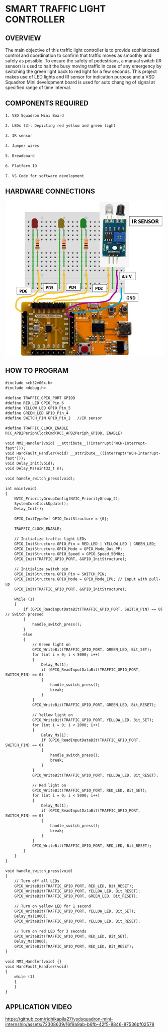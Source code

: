 # SMART TRAFFIC LIGHT CONTROLLER 
## OVERVIEW
The main objective of this traffic light controller is to provide sophisticated control and coordination to confirm that traffic moves as smoothly and safely as possible. To ensure the safety of pedestrians, a manual switch (IR sensor) is used to halt the busy moving traffic in case of any emergency by switching the green light back to red light for a few seconds. This project makes use of LED lights and IR sensor for indication purpose and a VSD Squadron Mini development board is used for auto changing of signal at specified range of time interval. 

## COMPONENTS REQUIRED
   ```
   1. VSD Squadron Mini Board

   2. LEDs (3): Depicting red yellow and green light

   3. IR sensor

   4. Jumper wires

   5. Breadboard

   6. Platform IO

   7. VS Code for software development
   ```

## HARDWARE CONNECTIONS

  <img src= "https://github.com/ridhikapila27/vsdsquadron-mini-internship/blob/main/TASK6/SCHEMATIC.JPG?raw=true"/>
      
## HOW TO PROGRAM
```
#include <ch32v00x.h>
#include <debug.h>

#define TRAFFIC_GPIO_PORT GPIOD
#define RED_LED GPIO_Pin_6
#define YELLOW_LED GPIO_Pin_5
#define GREEN_LED GPIO_Pin_4
#define SWITCH_PIN GPIO_Pin_2   //IR sensor

#define TRAFFIC_CLOCK_ENABLE RCC_APB2PeriphClockCmd(RCC_APB2Periph_GPIOD, ENABLE)

void NMI_Handler(void) __attribute__((interrupt("WCH-Interrupt-fast")));
void HardFault_Handler(void) __attribute__((interrupt("WCH-Interrupt-fast")));
void Delay_Init(void);
void Delay_Ms(uint32_t n);

void handle_switch_press(void);

int main(void)
{
    NVIC_PriorityGroupConfig(NVIC_PriorityGroup_2);
    SystemCoreClockUpdate();
    Delay_Init();

    GPIO_InitTypeDef GPIO_InitStructure = {0};

    TRAFFIC_CLOCK_ENABLE;

    // Initialize traffic light LEDs
    GPIO_InitStructure.GPIO_Pin = RED_LED | YELLOW_LED | GREEN_LED;
    GPIO_InitStructure.GPIO_Mode = GPIO_Mode_Out_PP;
    GPIO_InitStructure.GPIO_Speed = GPIO_Speed_50MHz;
    GPIO_Init(TRAFFIC_GPIO_PORT, &GPIO_InitStructure);

    // Initialize switch pin
    GPIO_InitStructure.GPIO_Pin = SWITCH_PIN;
    GPIO_InitStructure.GPIO_Mode = GPIO_Mode_IPU; // Input with pull-up
    GPIO_Init(TRAFFIC_GPIO_PORT, &GPIO_InitStructure);

    while (1)
    {
        if (GPIO_ReadInputDataBit(TRAFFIC_GPIO_PORT, SWITCH_PIN) == 0) // Switch pressed
        {
            handle_switch_press();
        }
        else
        {
            // Green light on
            GPIO_WriteBit(TRAFFIC_GPIO_PORT, GREEN_LED, Bit_SET);
            for (int i = 0; i < 5000; i++)
            {
                Delay_Ms(1);
                if (GPIO_ReadInputDataBit(TRAFFIC_GPIO_PORT, SWITCH_PIN) == 0) 
                {
                    handle_switch_press();
                    break;
                }
            }
            GPIO_WriteBit(TRAFFIC_GPIO_PORT, GREEN_LED, Bit_RESET);

            // Yellow light on
            GPIO_WriteBit(TRAFFIC_GPIO_PORT, YELLOW_LED, Bit_SET);
            for (int i = 0; i < 2000; i++)
            {
                Delay_Ms(1);
                if (GPIO_ReadInputDataBit(TRAFFIC_GPIO_PORT, SWITCH_PIN) == 0) 
                {
                    handle_switch_press();
                    break;
                }
            }
            GPIO_WriteBit(TRAFFIC_GPIO_PORT, YELLOW_LED, Bit_RESET);

            // Red light on
            GPIO_WriteBit(TRAFFIC_GPIO_PORT, RED_LED, Bit_SET);
            for (int i = 0; i < 5000; i++)
            {
                Delay_Ms(1);
                if (GPIO_ReadInputDataBit(TRAFFIC_GPIO_PORT, SWITCH_PIN) == 0) 
                {
                    handle_switch_press();
                    break;
                }
            }
            GPIO_WriteBit(TRAFFIC_GPIO_PORT, RED_LED, Bit_RESET);
        }
    }
}

void handle_switch_press(void)
{
    // Turn off all LEDs
    GPIO_WriteBit(TRAFFIC_GPIO_PORT, RED_LED, Bit_RESET);
    GPIO_WriteBit(TRAFFIC_GPIO_PORT, YELLOW_LED, Bit_RESET);
    GPIO_WriteBit(TRAFFIC_GPIO_PORT, GREEN_LED, Bit_RESET);

    // Turn on yellow LED for 1 second
    GPIO_WriteBit(TRAFFIC_GPIO_PORT, YELLOW_LED, Bit_SET);
    Delay_Ms(1000);
    GPIO_WriteBit(TRAFFIC_GPIO_PORT, YELLOW_LED, Bit_RESET);

    // Turn on red LED for 3 seconds
    GPIO_WriteBit(TRAFFIC_GPIO_PORT, RED_LED, Bit_SET);
    Delay_Ms(3000);
    GPIO_WriteBit(TRAFFIC_GPIO_PORT, RED_LED, Bit_RESET);
}

void NMI_Handler(void) {}
void HardFault_Handler(void)
{
    while (1)
    {
    }
}

```
  
## APPLICATION VIDEO

https://github.com/ridhikapila27/vsdsquadron-mini-internship/assets/72308639/16f9a9ab-b6fb-42f5-8846-87536bf02578






